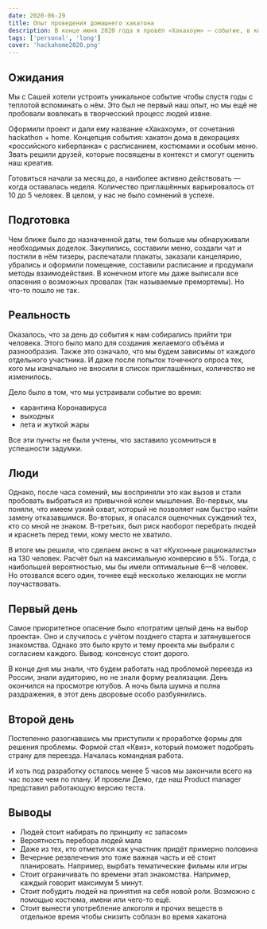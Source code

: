 ```yaml
---
date: 2020-06-29
title: Опыт проведения домашнего хакатона
description: В конце июня 2020 года я провёл «Хакахоум» — событие, в котором уложились представления о командной работе. В этом мне помогла Саша, а также те, кто принял участие.
tags: ['personal', 'long']
cover: 'hackahome2020.png'
---
```


## Ожидания

Мы с Сашей хотели устроить уникальное событие чтобы спустя годы с теплотой вспоминать о нём. Это был не первый наш опыт, но мы ещё не пробовали вовлекать в творчесский процесс людей извне.

Оформили проект и дали ему название «Хакахоум», от сочетания hackathon + home. Концепция события: хакатон дома в декорациях «российского киберпанка» с расписанием, костюмами и особым меню. Звать решили друзей, которые посвящены в контекст и смогут оценить наш креатив.

Готовиться начали за месяц до, а наиболее активно действовать — когда оставалась неделя. Количество приглашённых варьировалось от 10 до 5 человек. В целом, у нас не было сомнений в успехе.

## Подготовка

Чем ближе было до назначенной даты, тем больше мы обнаруживали необходимых доделок. Закупились, составили меню, создали чат и постили в нём тизеры, распечатали плакаты, заказали канцелярию, убрались и оформили помещение, составили расписание и продумали методы взаимодействия. В конечном итоге мы даже выписали все опасения о возможных провалах (так называемые премортемы). Но что-то пошло не так.

## Реальность

Оказалось, что за день до события к нам собирались прийти три человека. Этого было мало для создания желаемого объёма и разнообразия. Также это означало, что мы будем зависимы от каждого отдельного участника. И даже после попыток точечного опроса тех, кого мы изначально не вносили в список приглашённых, количество не изменилось.

Дело было в том, что мы устраивали событие во время:
  - карантина Коронавируса
  - выходных
  - лета и жуткой жары

Все эти пункты не были учтены, что заставило усомниться в успешности задумки.

## Люди

Однако, после часа сомений, мы восприняли это как вызов и стали пробовать выбраться из привычной колеи мышления. Во-первых, мы поняли, что имеем узкий охват, который не позволяет нам быстро найти замену отказавшимся. Во-вторых, я опасался оценочных суждений тех, кто со мной не знаком. В-третьих, был риск наоборот перебрать людей и краснеть перед теми, кому место не хватило.

В итоге мы решили, что сделаем анонс в чат «Кухонные рационалисты» на 130 человек. Расчёт был на максимальную конверсию в 5%. Тогда,  с наибольшей вероятностью, мы бы имели оптимальные 6—8 человек. Но отозвался всего один, точнее ещё несколько желающих не могли поучаствовать.

## Первый день

Самое приоритетное опасение было «потратим целый день на выбор проекта». Оно и случилось с учётом позднего старта и затянувшегося знакомства. Однако это было круто и тему проекта мы выбрали с согласием каждого. Вывод: консенсус стоит дорого.

В конце дня мы знали, что будем работать над проблемой переезда из России, знали аудиторию, но не знали форму реализации. День окончился на просмотре ютубов. А ночь была шумна и полна раздражения, в этот день дворовые особо разбуянились.

## Второй день

Постепенно разогнавшись мы приступили к проработке формы для решения проблемы. Формой стал «Квиз», который поможет подобрать страну для переезда. Началась командная работа.

И хоть под разработку осталось менее 5 часов мы закончили всего на час позже чем по плану. И провели Демо, где наш Product manager представил работающую версию теста.

## Выводы

- Людей стоит набирать по принципу «с запасом»
- Вероятность перебора людей мала
- Даже из тех, кто отметился как участник придёт примерно половина
- Вечерние резвлечения это тоже важная часть и её стоит планировать. Например, вырбать тематические фильмы или игры
- Стоит ограничивать по времени этап знакомства. Например, каждый говорит максимум 5 минут.
- Стоит побудить людей на принятия на себя новой роли. Возможно с помощью костюма, имени или чего-то ещё.
- Стоит вынести употребление алкоголя и прочих веществ в отдельное время чтобы снизить соблазн во время хакатона
